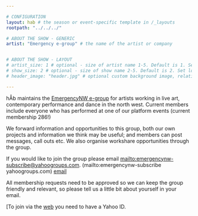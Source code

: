 ```yaml
---

# CONFIGURATION
layout: hab # the season or event-specific template in /_layouts
rootpath: "../../../"

# ABOUT THE SHOW - GENERIC
artist: "Emergency e-group" # the name of the artist or company


# ABOUT THE SHOW - LAYOUT
# artist_size: 1 # optional - size of artist name 1-5. Default is 1. Set longer names to lower values
# show_size: 2 # optional - size of show name 2-5. Default is 2. Set longer names to lower values
# header_image: "header.jpg" # optional custom background image, relative to current page

---
```


hÅb maintains the [EmergencyNW e-group](http://groups.yahoo.com/group/emergencynw/) for artists working in live art, contemporary performance and dance in the north west.  Current members include everyone who has performed at one of our platform events (current membership 286!)

We forward information and opportunities to this group, both our own projects and information we think may be useful; and members can post messages, call outs etc.  We also organise workshare opportunities through the group.

If you would like to join the group please email <mailto:emergencynw-subscribe@yahoogroups.com>.
(mailto:emergencynw-subscribe <at> yahoogroups.com)
[email](mailto:emergencynw-subscribe@yahoogroups.com)

All membership requests need to be approved so we can keep the group friendly and relevant, so please tell us a little bit about yourself in your email.    

[To join via the [web](http://groups.yahoo.com/group/emergencynw/)  you need to have a Yahoo ID.    

